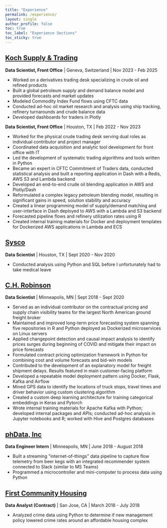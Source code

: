 ```yaml
---
title: "Experience"
permalink: /experience/
layout: single
author_profile: false
toc: true
toc_label: "Experience Sections"
toc_sticky: true
---
```



## [Koch Supply & Trading](https://www.ksandt.com/)

**Data Scientist, Front Office** | Geneva, Switzerland | Nov 2023 - Feb 2025

- Worked on a derivatives trading desk specializing in crude oil and refined products
- Built a global petroleum supply and demand balance model and provided forecasts and market updates
- Modeled Commodity Index Fund flows using CFTC data
- Conducted ad-hoc oil market research and analysis using ship tracking, refinery turnarounds and crude balance data
- Developed dashboards for traders in Plotly

**Data Scientist, Front Office** | Houston, TX | Feb 2022 - Nov 2023

- Worked for the physical crude trading desk serving dual roles as individual contributor and project manager
- Coordinated data acquisition and analytic tool development for front office with IT
- Led the development of systematic trading algorithms and tools written in Python
- Became an expert in CFTC Commitment of Traders data, conducted statistical analysis and built a reporting application in Dash with a Redis, AWS S3 and Lambda backend
- Developed an end-to-end crude oil blending application in AWS and Plotly/Dash
- Reformulated a complex legacy petroleum blending model, resulting in significant gains in speed, solution stability and accuracy
- Created a linear programming model of supply/demand matching and user-interface in Dash deployed to AWS with a Lambda and S3 backend
- Forecasted pipeline flows and refinery utilization rates using R
- Created internal training materials for Docker and deployment templates for Dockerized AWS applications in Lambda and ECS

## [Sysco](https://www.sysco.com/)

**Data Scientist** | Houston, TX | Sept 2020 - Nov 2020

- Conducted analysis using Python and SQL before I unfortunately had to take medical leave

## [C.H. Robinson](https://www.chrobinson.com/en-US/)

**Data Scientist** | Minneapolis, MN | Sept 2018 - Sept 2020

- Served as an individual contributor on the contractual pricing and supply chain visibility teams for the largest North American ground freight broker
- Maintained and improved long-term price forecasting system spanning five repositories in R and Python deployed as Dockerized microservices on Linux servers
- Applied changepoint detection and causal impact analysis to identify prices surges during beginning of COVID and mitigate their impact on price forecasts
- Formulated contract pricing optimization framework in Python for combining cost and volume forecasts and bid-win models
- Contributed to the development of an explanatory model for freight shipment delays. Results featured in main customer-facing platform
- Developed a repeatable model deployment pattern using Docker, Flask, Kafka and Airflow
- Mined GPS data to identify the locations of truck stops, travel times and driver behavior using custom clustering algorithm
- Created a custom deep learning architecture for training categorical embeddings in Keras and Pytorch
- Wrote internal training materials for Apache Kafka with Python; developed internal packages and APIs; conducted ad-hoc analysis in Jupyter notebooks and R; worked with Hive and Postgres databases

## [phData, Inc](https://www.phdata.io/)

**Data Engineer Intern** | Minneapolis, MN | June 2018 - August 2018

- Built a streaming "internet-of-things" data pipeline to capture flow telemetry from beer kegs with an integrated recommender system connected to Slack (similar to MS Teams)
- Programmed a microcontroller and mini-computer to process data using Python

## [First Community Housing](http://www.firstcommunityhousing.org/)

**Data Analyst (Contract)** | San Jose, CA | March 2018 - July 2018

- Analyzed crime data using Python to determine if new management policy lowered crime rates around an affordable housing complex
